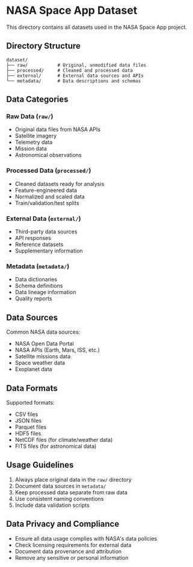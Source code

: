 # NASA Space App Dataset

This directory contains all datasets used in the NASA Space App project.

## Directory Structure

```
dataset/
├── raw/           # Original, unmodified data files
├── processed/     # Cleaned and processed data
├── external/      # External data sources and APIs
└── metadata/      # Data descriptions and schemas
```

## Data Categories

### Raw Data (`raw/`)
- Original data files from NASA APIs
- Satellite imagery
- Telemetry data
- Mission data
- Astronomical observations

### Processed Data (`processed/`)
- Cleaned datasets ready for analysis
- Feature-engineered data
- Normalized and scaled data
- Train/validation/test splits

### External Data (`external/`)
- Third-party data sources
- API responses
- Reference datasets
- Supplementary information

### Metadata (`metadata/`)
- Data dictionaries
- Schema definitions
- Data lineage information
- Quality reports

## Data Sources

Common NASA data sources:
- NASA Open Data Portal
- NASA APIs (Earth, Mars, ISS, etc.)
- Satellite missions data
- Space weather data
- Exoplanet data

## Data Formats

Supported formats:
- CSV files
- JSON files
- Parquet files
- HDF5 files
- NetCDF files (for climate/weather data)
- FITS files (for astronomical data)

## Usage Guidelines

1. Always place original data in the `raw/` directory
2. Document data sources in `metadata/`
3. Keep processed data separate from raw data
4. Use consistent naming conventions
5. Include data validation scripts

## Data Privacy and Compliance

- Ensure all data usage complies with NASA's data policies
- Check licensing requirements for external data
- Document data provenance and attribution
- Remove any sensitive or personal information